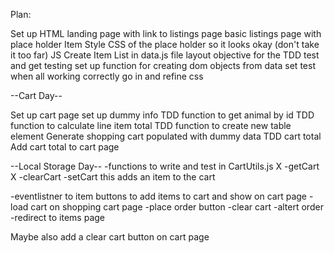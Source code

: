 Plan:

Set up HTML 
landing page with link to listings page 
basic listings page with place holder Item
Style CSS of the place holder so it looks okay (don't take it too far)
JS
Create Item List in data.js file
layout objective for the TDD test and get testing
set up function for creating dom objects from data set 
test
when all working correctly go in and refine css 


--Cart Day--

Set up cart page 
set up dummy info
TDD function to get animal by id
TDD function to calculate line item total 
TDD function to create new table element 
Generate shopping cart populated with dummy data
TDD cart total 
Add cart total to cart page 

--Local Storage Day--
-functions to write and test  in CartUtils.js
X    -getCart 
X    -clearCart
    -setCart this adds an item to the cart 

-eventlistner to item buttons to add items to cart and show on cart page
-load cart on shopping cart page 
-place order button
    -clear cart
    -altert order
    -redirect to items page 

Maybe also add a clear cart button on cart page 

